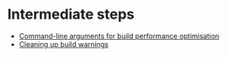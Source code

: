 # Intermediate steps

* [Command-line arguments for build performance optimisation](command-line_arguments_for_build_performance_optimisation.md)
* [Cleaning up build warnings]()